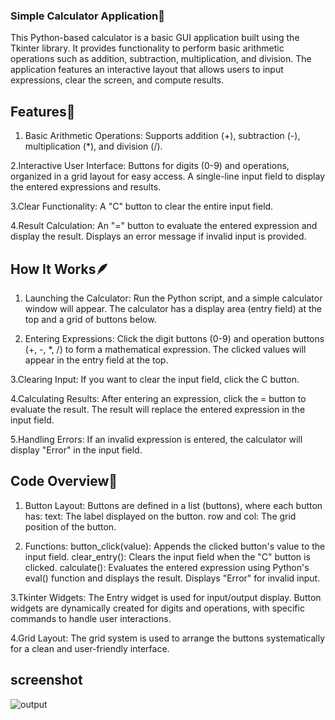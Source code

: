 ### Simple Calculator Application🧮
This Python-based calculator is a basic GUI application built using the Tkinter library. It provides functionality to perform basic arithmetic operations such as addition, subtraction, multiplication, and division.
The application features an interactive layout that allows users to input expressions, clear the screen, and compute results.

## Features🌟

1. Basic Arithmetic Operations:
Supports addition (+), subtraction (-), multiplication (*), and division (/).

2.Interactive User Interface:
Buttons for digits (0-9) and operations, organized in a grid layout for easy access.
A single-line input field to display the entered expressions and results.

3.Clear Functionality:
A "C" button to clear the entire input field.

4.Result Calculation:
An "=" button to evaluate the entered expression and display the result.
Displays an error message if invalid input is provided.

## How It Works🪶
1. Launching the Calculator:
Run the Python script, and a simple calculator window will appear.
The calculator has a display area (entry field) at the top and a grid of buttons below.

2. Entering Expressions:
Click the digit buttons (0-9) and operation buttons (+, -, *, /) to form a mathematical expression.
The clicked values will appear in the entry field at the top.

3.Clearing Input:
If you want to clear the input field, click the C button.

4.Calculating Results:
After entering an expression, click the = button to evaluate the result.
The result will replace the entered expression in the input field.

5.Handling Errors:
If an invalid expression is entered, the calculator will display "Error" in the input field.

## Code Overview🤖
1. Button Layout:
Buttons are defined in a list (buttons), where each button has:
text: The label displayed on the button.
row and col: The grid position of the button.

2. Functions:
button_click(value): Appends the clicked button's value to the input field.
clear_entry(): Clears the input field when the "C" button is clicked.
calculate(): Evaluates the entered expression using Python's eval() function and displays the result. Displays "Error" for invalid input.

3.Tkinter Widgets:
The Entry widget is used for input/output display.
Button widgets are dynamically created for digits and operations, with specific commands to handle user interactions.

4.Grid Layout:
The grid system is used to arrange the buttons systematically for a clean and user-friendly interface.

## screenshot
![output](https://github.com/user-attachments/assets/07bfb162-dcbc-466c-b3e9-a8de3148bf61)


